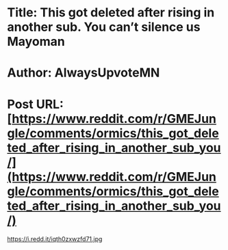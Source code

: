 # Title: This got deleted after rising in another sub. You can’t silence us Mayoman
# Author: AlwaysUpvoteMN
# Post URL: [https://www.reddit.com/r/GMEJungle/comments/ormics/this_got_deleted_after_rising_in_another_sub_you/](https://www.reddit.com/r/GMEJungle/comments/ormics/this_got_deleted_after_rising_in_another_sub_you/)


https://i.redd.it/iqth0zxwzfd71.jpg
